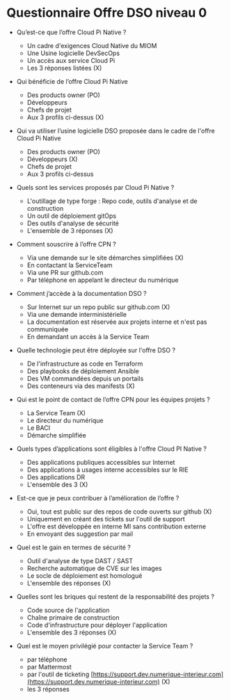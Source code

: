 # Questionnaire Offre DSO niveau 0

 - Qu’est-ce que l’offre Cloud Pi Native ? 
   - Un cadre d'exigences Cloud Native du MIOM
   - Une Usine logicielle DevSecOps
   - Un accès aux service Cloud Pi
   - Les 3 réponses listées (X)

- Qui bénéficie de l’offre Cloud Pi Native
   - Des products owner (PO)
   - Développeurs
   - Chefs de projet
   - Aux 3 profils ci-dessus  (X)

- Qui va utiliser l’usine logicielle DSO proposée dans le cadre de l'offre Cloud Pi Native
   - Des products owner (PO)
   - Développeurs  (X)
   - Chefs de projet
   - Aux 3 profils ci-dessus

 - Quels sont les services proposés par Cloud Pi Native ?
   - L'outillage de type forge : Repo code, outils d'analyse et de construction
   - Un outil de déploiement gitOps
   - Des outils d'analyse de sécurité
   - L'ensemble de 3 réponses  (X)

 - Comment souscrire à l’offre CPN ?
   - Via une demande sur le site démarches simplifiées (X)
   - En contactant la ServiceTeam
   - Via une PR sur github.com
   - Par téléphone en appelant le directeur du numérique
    
 - Comment j’accède à la documentation DSO ? 
   - Sur Internet sur un repo public sur github.com  (X)
   - Via une demande interministérielle 
   - La documentation est réservée aux projets interne et n'est pas communiquée
   - En demandant un accès à la Service Team

 - Quelle technologie peut être déployée sur l'offre DSO ?
   - De l'infrastructure as code en Terraform
   - Des playbooks de déploiement Ansible
   - Des VM commandées depuis un portails
   - Des conteneurs via des manifests  (X)

 - Qui est le point de contact de l’offre CPN pour les équipes projets ?
   - La Service Team  (X)
   - Le directeur du numérique
   - Le BACI
   - Démarche simplifiée

 - Quels types d’applications sont éligibles à l'offre Cloud PI Native ?
   - Des applications publiques accessibles sur Internet
   - Des applications à usages interne accessibles sur le RIE
   - Des applications DR
   - L'ensemble des 3  (X)
 
 - Est-ce que je peux contribuer à l’amélioration de l’offre ?
   - Oui, tout est public sur des repos de code ouverts sur github  (X)
   - Uniquement en créant des tickets sur l'outil de support
   - L'offre est développée en interne MI sans contribution externe
   - En envoyant des suggestion par mail

 - Quel est le gain en termes de sécurité ? 
   - Outil d'analyse de type DAST / SAST
   - Recherche automatique de CVE sur les images
   - Le socle de déploiement est homologué
   - L'ensemble des réponses  (X)

 - Quelles sont les briques qui restent de la responsabilité des projets ? 
   - Code source de l'application
   - Chaîne primaire de construction
   - Code d'infrastructure pour déployer l'application
   - L'ensemble des 3 réponses  (X)

 - Quel est le moyen privilégié pour contacter la Service Team ? 
   - par téléphone
   - par Mattermost
   - par l'outil de ticketing [https://support.dev.numerique-interieur.com](https://support.dev.numerique-interieur.com)  (X)
   - les 3 réponses
